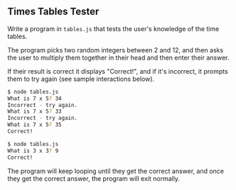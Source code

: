 ## Times Tables Tester

Write a program in `tables.js` that tests the user's knowledge of the time tables.

The program picks two random integers between 2 and 12, and then asks the user to multiply them together in their head and then enter their answer.

If their result is correct it displays "Correct!", and if it's incorrect, it prompts them to try again (see sample interactions below).

```bash
$ node tables.js
What is 7 x 5? 34
Incorrect - try again.
What is 7 x 5? 33
Incorrect - try again.
What is 7 x 5? 35
Correct!
```

```bash
$ node tables.js
What is 3 x 3? 9
Correct!
```

The program will keep looping until they get the correct answer, and once they get the correct answer, the program will exit normally.
